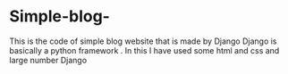 # Simple-blog-
This is the code of simple blog website that is made by Django 
Django is basically a python framework . 
In this I have used some html and css and large number Django
